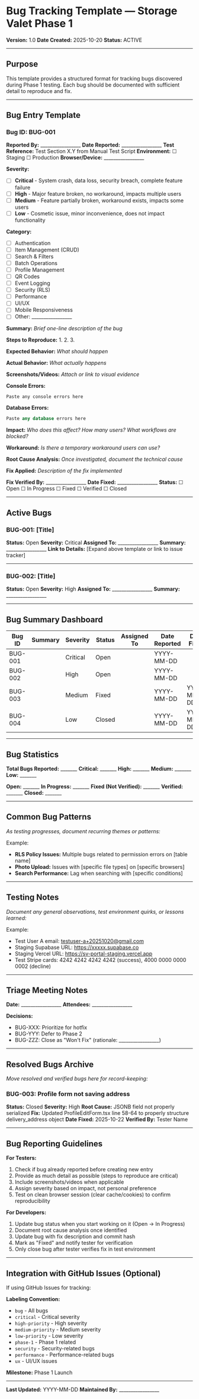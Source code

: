 # Bug Tracking Template — Storage Valet Phase 1

**Version:** 1.0
**Date Created:** 2025-10-20
**Status:** ACTIVE

---

## Purpose

This template provides a structured format for tracking bugs discovered during Phase 1 testing. Each bug should be documented with sufficient detail to reproduce and fix.

---

## Bug Entry Template

### Bug ID: BUG-001
**Reported By:** _________________
**Date Reported:** _________________
**Test Reference:** Test Section X.Y from Manual Test Script
**Environment:** ☐ Staging  ☐ Production
**Browser/Device:** _________________

**Severity:**
- [ ] **Critical** - System crash, data loss, security breach, complete feature failure
- [ ] **High** - Major feature broken, no workaround, impacts multiple users
- [ ] **Medium** - Feature partially broken, workaround exists, impacts some users
- [ ] **Low** - Cosmetic issue, minor inconvenience, does not impact functionality

**Category:**
- [ ] Authentication
- [ ] Item Management (CRUD)
- [ ] Search & Filters
- [ ] Batch Operations
- [ ] Profile Management
- [ ] QR Codes
- [ ] Event Logging
- [ ] Security (RLS)
- [ ] Performance
- [ ] UI/UX
- [ ] Mobile Responsiveness
- [ ] Other: _________________

**Summary:**
_Brief one-line description of the bug_

**Steps to Reproduce:**
1.
2.
3.

**Expected Behavior:**
_What should happen_

**Actual Behavior:**
_What actually happens_

**Screenshots/Videos:**
_Attach or link to visual evidence_

**Console Errors:**
```
Paste any console errors here
```

**Database Errors:**
```sql
Paste any database errors here
```

**Impact:**
_Who does this affect? How many users? What workflows are blocked?_

**Workaround:**
_Is there a temporary workaround users can use?_

**Root Cause Analysis:**
_Once investigated, document the technical cause_

**Fix Applied:**
_Description of the fix implemented_

**Fix Verified By:** _________________
**Date Fixed:** _________________
**Status:** ☐ Open  ☐ In Progress  ☐ Fixed  ☐ Verified  ☐ Closed

---

## Active Bugs

### BUG-001: [Title]
**Status:** Open
**Severity:** Critical
**Assigned To:** _________________
**Summary:** _________________
**Link to Details:** [Expand above template or link to issue tracker]

---

### BUG-002: [Title]
**Status:** Open
**Severity:** High
**Assigned To:** _________________
**Summary:** _________________

---

## Bug Summary Dashboard

| Bug ID | Summary | Severity | Status | Assigned To | Date Reported | Date Fixed |
|--------|---------|----------|--------|-------------|---------------|------------|
| BUG-001 | | Critical | Open | | YYYY-MM-DD | |
| BUG-002 | | High | Open | | YYYY-MM-DD | |
| BUG-003 | | Medium | Fixed | | YYYY-MM-DD | YYYY-MM-DD |
| BUG-004 | | Low | Closed | | YYYY-MM-DD | YYYY-MM-DD |

---

## Bug Statistics

**Total Bugs Reported:** _______
**Critical:** _______
**High:** _______
**Medium:** _______
**Low:** _______

**Open:** _______
**In Progress:** _______
**Fixed (Not Verified):** _______
**Verified:** _______
**Closed:** _______

---

## Common Bug Patterns

_As testing progresses, document recurring themes or patterns:_

Example:
- **RLS Policy Issues:** Multiple bugs related to permission errors on [table name]
- **Photo Upload:** Issues with [specific file types] on [specific browsers]
- **Search Performance:** Lag when searching with [specific conditions]

---

## Testing Notes

_Document any general observations, test environment quirks, or lessons learned:_

Example:
- Test User A email: testuser-a+20251020@gmail.com
- Staging Supabase URL: https://xxxxx.supabase.co
- Staging Vercel URL: https://sv-portal-staging.vercel.app
- Test Stripe cards: 4242 4242 4242 4242 (success), 4000 0000 0000 0002 (decline)

---

## Triage Meeting Notes

**Date:** _________________
**Attendees:** _________________

**Decisions:**
- BUG-XXX: Prioritize for hotfix
- BUG-YYY: Defer to Phase 2
- BUG-ZZZ: Close as "Won't Fix" (rationale: _________________)

---

## Resolved Bugs Archive

_Move resolved and verified bugs here for record-keeping:_

### BUG-003: Profile form not saving address
**Status:** Closed
**Severity:** High
**Root Cause:** JSONB field not properly serialized
**Fix:** Updated ProfileEditForm.tsx line 58-64 to properly structure delivery_address object
**Date Fixed:** 2025-10-22
**Verified By:** Tester Name

---

## Bug Reporting Guidelines

**For Testers:**
1. Check if bug already reported before creating new entry
2. Provide as much detail as possible (steps to reproduce are critical)
3. Include screenshots/videos when applicable
4. Assign severity based on impact, not personal preference
5. Test on clean browser session (clear cache/cookies) to confirm reproducibility

**For Developers:**
1. Update bug status when you start working on it (Open → In Progress)
2. Document root cause analysis once identified
3. Update bug with fix description and commit hash
4. Mark as "Fixed" and notify tester for verification
5. Only close bug after tester verifies fix in test environment

---

## Integration with GitHub Issues (Optional)

If using GitHub Issues for tracking:

**Labeling Convention:**
- `bug` - All bugs
- `critical` - Critical severity
- `high-priority` - High severity
- `medium-priority` - Medium severity
- `low-priority` - Low severity
- `phase-1` - Phase 1 related
- `security` - Security-related bugs
- `performance` - Performance-related bugs
- `ux` - UI/UX issues

**Milestone:** Phase 1 Launch

---

**Last Updated:** YYYY-MM-DD
**Maintained By:** _________________

